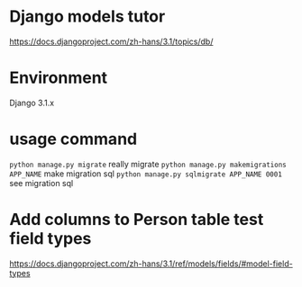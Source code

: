 # Django models tutor
https://docs.djangoproject.com/zh-hans/3.1/topics/db/

# Environment
Django 3.1.x

# usage command
`python manage.py migrate` really migrate 
`python manage.py makemigrations APP_NAME` make migration sql
`python manage.py sqlmigrate APP_NAME 0001` see migration sql


# Add columns to Person table test field types
https://docs.djangoproject.com/zh-hans/3.1/ref/models/fields/#model-field-types